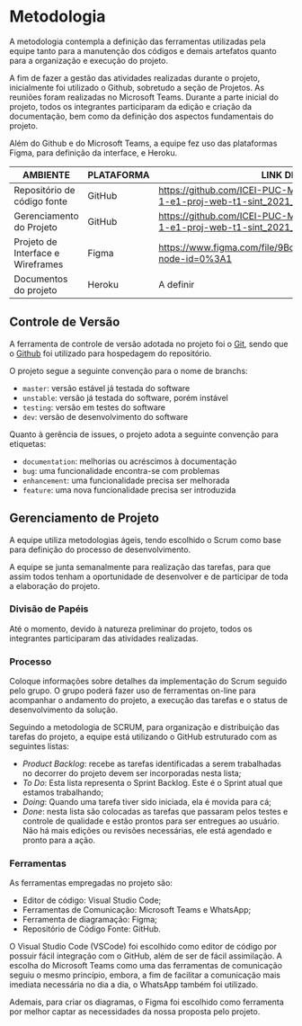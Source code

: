 
# Metodologia

A metodologia contempla a definição das ferramentas utilizadas pela equipe tanto para a manutenção dos códigos e demais artefatos quanto para a organização e execução do projeto.

A fim de fazer a gestão das atividades realizadas durante o projeto, inicialmente foi utilizado o Github, sobretudo a seção de Projetos. As reuniões foram realizadas no Microsoft Teams. Durante a parte inicial do projeto, todos os integrantes participaram da edição e criação da documentação, bem como da definição dos aspectos fundamentais do projeto.

Além do Github e do Microsoft Teams, a equipe fez uso das plataformas Figma, para definição da interface, e Heroku.

| AMBIENTE | PLATAFORMA | LINK DE ACESSO |
|--------------------|------------------------------------|----------------------------------------|
| Repositório de código fonte | GitHub | https://github.com/ICEI-PUC-Minas-PMV-SInt/pmv-sint-2021-1-e1-proj-web-t1-sint_2021_01_e1_grupo_04 |
| Gerenciamento do Projeto | GitHub | https://github.com/ICEI-PUC-Minas-PMV-SInt/pmv-sint-2021-1-e1-proj-web-t1-sint_2021_01_e1_grupo_04 |
| Projeto de Interface e  Wireframes | Figma | https://www.figma.com/file/9Boa8Aqql7JXRqbUMd2kur/Untitled?node-id=0%3A1 |
| Documentos do projeto | Heroku | A definir |


## Controle de Versão

A ferramenta de controle de versão adotada no projeto foi o
[Git](https://git-scm.com/), sendo que o [Github](https://github.com)
foi utilizado para hospedagem do repositório.

O projeto segue a seguinte convenção para o nome de branchs:

- `master`: versão estável já testada do software
- `unstable`: versão já testada do software, porém instável
- `testing`: versão em testes do software
- `dev`: versão de desenvolvimento do software

Quanto à gerência de issues, o projeto adota a seguinte convenção para
etiquetas:

- `documentation`: melhorias ou acréscimos à documentação
- `bug`: uma funcionalidade encontra-se com problemas
- `enhancement`: uma funcionalidade precisa ser melhorada
- `feature`: uma nova funcionalidade precisa ser introduzida


## Gerenciamento de Projeto

A equipe utiliza metodologias ágeis, tendo escolhido o Scrum como base para definição do processo de desenvolvimento.

A equipe se junta semanalmente para realização das tarefas, para que assim todos tenham a oportunidade de desenvolver e de participar de toda a elaboração do projeto.


### Divisão de Papéis

Até o momento, devido à natureza preliminar do projeto, todos os integrantes participaram das atividades realizadas.

### Processo

Coloque  informações sobre detalhes da implementação do Scrum seguido pelo grupo. O grupo poderá fazer uso de ferramentas on-line para acompanhar o andamento do projeto, a execução das tarefas e o status de desenvolvimento da solução.

Seguindo a metodologia de SCRUM, para organização e distribuição das tarefas do projeto, a equipe está utilizando o GitHub estruturado com as seguintes listas: 

- *Product Backlog*: recebe as tarefas identificadas a serem trabalhadas no decorrer do projeto devem ser incorporadas nesta lista;
- *To Do*: Esta lista representa o Sprint Backlog. Este é o Sprint atual que estamos trabalhando;
- *Doing*: Quando uma tarefa tiver sido iniciada, ela é movida para cá;
- *Done*: nesta lista são colocadas as tarefas que passaram pelos testes e controle de qualidade e estão prontos para ser entregues ao usuário. Não há mais edições ou revisões necessárias, ele está agendado e pronto para a ação.

### Ferramentas

As ferramentas empregadas no projeto são:

- Editor de código: Visual Studio Code;
- Ferramentas de Comunicação: Microsoft Teams e WhatsApp;
- Ferramenta de diagramação: Figma;
- Repositório de Código Fonte: GitHub.

O Visual Studio Code (VSCode) foi escolhido como editor de código por possuir fácil integração com o GitHub, além de ser de fácil assimilação. A escolha do Microsoft Teams como uma das ferramentas de comunicação seguiu o mesmo princípio, embora, a fim de facilitar a comunicação mais imediata necessária no dia a dia, o WhatsApp também foi utilizado.

Ademais, para criar os diagramas, o Figma foi escolhido como ferramenta por melhor captar as necessidades da nossa proposta pelo projeto.
